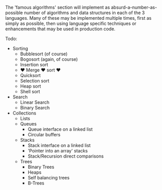 The 'famous algorithms' section will implement as absurd-a-number-as-possible number of algorithms and data structures in each of the 3 languages. Many of these may be implemented multiple times, first as simply as possible, then using language specific techniques or enhancements that may be used in production code.

Todo:
 * Sorting
    * Bubblesort (of course)
    * Bogosort (again, of course)
    * Insertion sort
    * ♥ Merge ♥ sort ♥
    * Quicksort
    * Selection sort
    * Heap sort
    * Shell sort    
 * Search
    * Linear Search
    * Binary Search
 * Collections
    * Lists
    * Queues
        * Queue interface on a linked list
        * Circular buffers
    * Stacks
        * Stack interface on a linked list
        * 'Pointer into an array' stacks
        * Stack/Recursion direct comparisons
    * Trees
        * Binary Trees
        * Heaps
        * Self balancing trees
        * B-Trees
    
